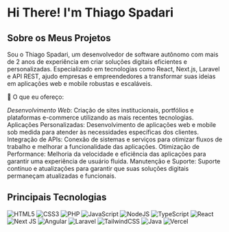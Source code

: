 # Hi There! I'm Thiago Spadari 
## Sobre os Meus Projetos
Sou o Thiago Spadari, um desenvolvedor de software autônomo com mais de 2 anos de experiência em criar soluções digitais eficientes e personalizadas.
Especializado em tecnologias como React, Next.js, Laravel e API REST, ajudo empresas e empreendedores a transformar suas ideias em aplicações web e mobile robustas e escaláveis.

🔹 O que eu ofereço:

 *Desenvolvimento Web*: Criação de sites institucionais, portfólios e plataformas e-commerce utilizando as mais recentes tecnologias.
 Aplicações Personalizadas: Desenvolvimento de aplicações web e mobile sob medida para atender às necessidades específicas dos clientes.
 Integração de APIs: Conexão de sistemas e serviços para otimizar fluxos de trabalho e melhorar a funcionalidade das aplicações.
 Otimização de Performance: Melhoria da velocidade e eficiência das aplicações para garantir uma experiência de usuário fluida.
 Manutenção e Suporte: Suporte contínuo e atualizações para garantir que suas soluções digitais permaneçam atualizadas e funcionais.
 
## Principais Tecnologias
![HTML5](https://img.shields.io/badge/html5-%23E34F26.svg?style=for-the-badge&logo=html5&logoColor=white)
![CSS3](https://img.shields.io/badge/css3-%231572B6.svg?style=for-the-badge&logo=css3&logoColor=white)
![PHP](https://img.shields.io/badge/php-%23777BB4.svg?style=for-the-badge&logo=php&logoColor=white)
![JavaScript](https://img.shields.io/badge/javascript-%23323330.svg?style=for-the-badge&logo=javascript&logoColor=%23F7DF1E)
![NodeJS](https://img.shields.io/badge/node.js-6DA55F?style=for-the-badge&logo=node.js&logoColor=white)
![TypeScript](https://img.shields.io/badge/typescript-%23007ACC.svg?style=for-the-badge&logo=typescript&logoColor=white)
![React](https://img.shields.io/badge/react-%2320232a.svg?style=for-the-badge&logo=react&logoColor=%2361DAFB)
![Next JS](https://img.shields.io/badge/Next-black?style=for-the-badge&logo=next.js&logoColor=white)
![Angular](https://img.shields.io/badge/angular-%23DD0031.svg?style=for-the-badge&logo=angular&logoColor=white)
![Laravel](https://img.shields.io/badge/laravel-%23FF2D20.svg?style=for-the-badge&logo=laravel&logoColor=white)
![TailwindCSS](https://img.shields.io/badge/tailwindcss-%2338B2AC.svg?style=for-the-badge&logo=tailwind-css&logoColor=white)
![Java](https://img.shields.io/badge/java-%23ED8B00.svg?style=for-the-badge&logo=openjdk&logoColor=white)
![Vercel](https://img.shields.io/badge/vercel-%23000000.svg?style=for-the-badge&logo=vercel&logoColor=white)
